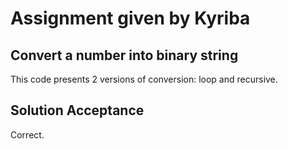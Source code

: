 
# Assignment given by Kyriba

## Convert a number into binary string

This code presents 2 versions of conversion: loop and recursive.

## Solution Acceptance
Correct.